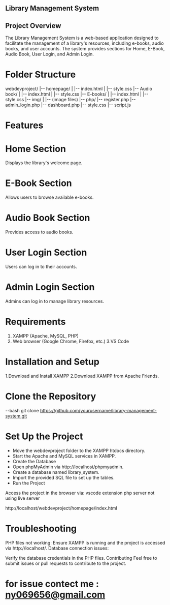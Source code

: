 ## Library Management System

## Project Overview
The Library Management System is a web-based application designed to facilitate the management of a library's resources, 
including e-books, audio books, and user accounts. The system provides sections for Home, E-Book, Audio Book, User Login, and Admin Login.

# Folder Structure

webdevproject/
|-- homepage/
|   |-- index.html
|   |-- style.css
|-- Audio book/
|   |-- index.html
|   |-- style.css
|-- E-books/
|   |-- index.html
|   |-- style.css
|-- img/
|   |-- (image files)
|-- php/
    |-- register.php
    |-- admin_login.php
    |-- dashboard.php
    |-- style.css
    |-- script.js

# Features
# Home Section
Displays the library's welcome page.

# E-Book Section
Allows users to browse available e-books.

# Audio Book Section
Provides access to audio books.

# User Login Section
Users can log in to their accounts.

# Admin Login Section
Admins can log in to manage library resources.

# Requirements
1. XAMPP (Apache, MySQL, PHP)
2. Web browser (Google Chrome, Firefox, etc.)
3.VS Code
 # Installation and Setup
1.Download and Install XAMPP
2.Download XAMPP from Apache Friends.

# Clone the Repository
--bash
git clone https://github.com/yourusername/library-management-system.git

# Set Up the Project

* Move the webdevproject folder to the XAMPP htdocs directory.
* Start the Apache and MySQL services in XAMPP.
* Create the Database
* Open phpMyAdmin via http://localhost/phpmyadmin.
* Create a database named library_system.
* Import the provided SQL file to set up the tables.
* Run the Project

Access the project in the browser via:
vscode extension php server not using live server 

http://localhost/webdevproject/homepage/index.html
 # Troubleshooting
 PHP files not working:
Ensure XAMPP is running and the project is accessed via http://localhost/.
Database connection issues:

Verify the database credentials in the PHP files.
Contributing
Feel free to submit issues or pull requests to contribute to the project.

# for issue contect me : ny069656@gmail.com
